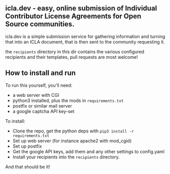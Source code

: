 ## icla.dev - easy, online submission of Individual Contributor License Agreements for Open Source communities.
icla.dev is a simple submission service for gathering information and turning that into an ICLA document, that is then sent to the community requesting it. 

the `recipients` directory in this dir contains the various configured recipients and their templates, pull requests are most welcome!


## How to install and run
To run this yourself, you'll need:

- a web server with CGI
- python3 installed, plus the mods in `requirements.txt`
- postfix or similar mail server
- a google captcha API key-set

To install:
- Clone the repo, get the python deps with `pip3 install -r requirements.txt`
- Set up web server (for instance apache2 with mod_cgid)
- Set up postfix
- Get the google API keys, add them and any other settings to config.yaml
- Install your recipients into the `recipients` directory.

And that should be it!

